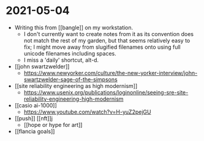 # 2021-05-04

- Writing this from [[bangle]] on my workstation.
  - I don't currently want to create notes from it as its convention does not match the rest of my garden, but that seems relatively easy to fix; I might move away from slugified filenames onto using full unicode filenames including spaces.
  - I miss a 'daily' shortcut, alt-d.
- [[john swartzwelder]]
  - <https://www.newyorker.com/culture/the-new-yorker-interview/john-swartzwelder-sage-of-the-simpsons>
- [[site reliability engineering as high modernism]]
  - <https://www.usenix.org/publications/loginonline/seeing-sre-site-reliability-engineering-high-modernism>
- [[casio ai-1000]]
  - <https://www.youtube.com/watch?v=H-yuZ2pejGU>
- [[push]] [[nft]]j
  - [[hope or hype for art]]
- [[flancia goals]]